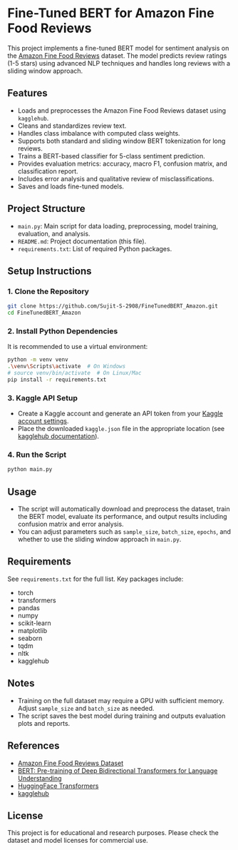# Fine-Tuned BERT for Amazon Fine Food Reviews

This project implements a fine-tuned BERT model for sentiment analysis on the [Amazon Fine Food Reviews](https://www.kaggle.com/datasets/snap/amazon-fine-food-reviews) dataset. The model predicts review ratings (1-5 stars) using advanced NLP techniques and handles long reviews with a sliding window approach.

## Features

-   Loads and preprocesses the Amazon Fine Food Reviews dataset using `kagglehub`.
-   Cleans and standardizes review text.
-   Handles class imbalance with computed class weights.
-   Supports both standard and sliding window BERT tokenization for long reviews.
-   Trains a BERT-based classifier for 5-class sentiment prediction.
-   Provides evaluation metrics: accuracy, macro F1, confusion matrix, and classification report.
-   Includes error analysis and qualitative review of misclassifications.
-   Saves and loads fine-tuned models.

## Project Structure

-   `main.py`: Main script for data loading, preprocessing, model training, evaluation, and analysis.
-   `README.md`: Project documentation (this file).
-   `requirements.txt`: List of required Python packages.

## Setup Instructions

### 1. Clone the Repository

```sh
git clone https://github.com/Sujit-S-2908/FineTunedBERT_Amazon.git
cd FineTunedBERT_Amazon
```

### 2. Install Python Dependencies

It is recommended to use a virtual environment:

```sh
python -m venv venv
.\venv\Scripts\activate  # On Windows
# source venv/bin/activate  # On Linux/Mac
pip install -r requirements.txt
```

### 3. Kaggle API Setup

-   Create a Kaggle account and generate an API token from your [Kaggle account settings](https://www.kaggle.com/settings/account).
-   Place the downloaded `kaggle.json` file in the appropriate location (see [kagglehub documentation](https://github.com/Kaggle/kagglehub)).

### 4. Run the Script

```sh
python main.py
```

## Usage

-   The script will automatically download and preprocess the dataset, train the BERT model, evaluate its performance, and output results including confusion matrix and error analysis.
-   You can adjust parameters such as `sample_size`, `batch_size`, `epochs`, and whether to use the sliding window approach in `main.py`.

## Requirements

See `requirements.txt` for the full list. Key packages include:

-   torch
-   transformers
-   pandas
-   numpy
-   scikit-learn
-   matplotlib
-   seaborn
-   tqdm
-   nltk
-   kagglehub

## Notes

-   Training on the full dataset may require a GPU with sufficient memory. Adjust `sample_size` and `batch_size` as needed.
-   The script saves the best model during training and outputs evaluation plots and reports.

## References

-   [Amazon Fine Food Reviews Dataset](https://www.kaggle.com/datasets/snap/amazon-fine-food-reviews)
-   [BERT: Pre-training of Deep Bidirectional Transformers for Language Understanding](https://arxiv.org/abs/1810.04805)
-   [HuggingFace Transformers](https://huggingface.co/transformers/)
-   [kagglehub](https://github.com/Kaggle/kagglehub)

## License

This project is for educational and research purposes. Please check the dataset and model licenses for commercial use.
